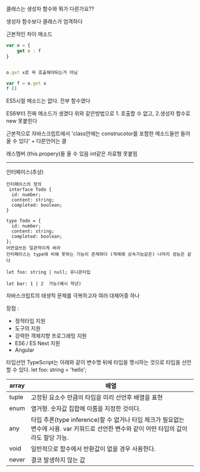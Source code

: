 클래스는 생성자 함수와 뭐가 다른가요??

생성자 함수보다 클래스가 엄격하다 

근본적인 차이 메소드



```javascript
var o = {
	get x : f
}


o.get x로 꼭 호출해야되는거 아님

var f = o.get x
f ()


```

ES5시절 메소드는 없다. 전부 함수였다

ES6부터 진짜 메소드가 생겼다 위와 같은방법으로 1. 호출할 수 없고, 2.생성자 함수로 new 못붙힌다



근본적으로 자바스크립트에서 'class안에는 construcotor를 포함한 메소드들만 들어올 수 있다' + 다른언어는 클

래스멤버 (this.propery)들 올 수 있음 int같은 자료형 못붙힘







---

인터페이스(추상)



```
인터페이스의 정의
 interface Todo {
  id: number;
  content: string;
  completed: boolean;
}

type Todo = {
  id: number;
  content: string;
  completed: boolean;
};
어떤걸쓰든 일관적이게 써라
인터페이스는 type에 비해 못하는 기능이 존재하다 (객체에 상속가능같은) 나머지 성능은 같다
```

```
let foo: string | null; 유니온타입
```

```
let bar: 1 | 2  가능(예시 학년)

```



자바스크립트의 태생적 문제를 극복하고자 여러 대체어중 하나

장점 : 

- 정적타입 지원
- 도구의 지원
- 강력한 객체지향 프로그래밍 지원
- ES6 / ES Next 지원
- Angular

타입선언 
TypeScript는 아래와 같이 변수명 뒤에 타입을 명시하는 것으로 타입을 선언할 수 있다.
let foo: string = 'hello';

| array | 배열                                                         |
| ----- | ------------------------------------------------------------ |
| tuple | 고정된 요소수 만큼의 타입을 미리 선언후 배열을 표현          |
| enum  | 열거형. 숫자값 집합에 이름을 지정한 것이다.                  |
| any   | 타입 추론(type inference)할 수 없거나 타입 체크가 필요없는 변수에 사용. var 키워드로 선언한 변수와 같이 어떤 타입의 값이라도 할당 가능. |
| void  | 일반적으로 함수에서 반환값이 없을 경우 사용한다.             |
| never | 결코 발생하지 않는 값                                        |



